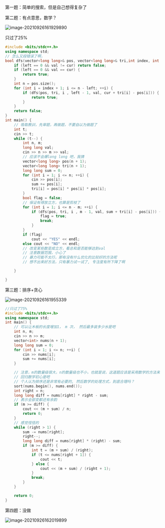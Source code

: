第一题：简单的搜索，但是自己想得复杂了





第二题：有点意思，数学？

![image-20210926161929890](C:\Users\55018\AppData\Roaming\Typora\typora-user-images\image-20210926161929890.png)

只过了25%

```c++
#include <bits/stdc++.h>
using namespace std;
// 怎么又段错误了啊，
bool dfs(vector<long long>& pos, vector<long long>& tri,int index, int left, long long val, long long cur) {
    if (left == 0 && val != cur) return false;
    if (left == 0 && val == cur) {
        return true;
    }
    int n = pos.size();
    for (int i = index + 1; i <= n - left; ++i) {
        if (dfs(pos, tri, i , left - 1, val, cur + tri[i] - pos[i])) {
			return true;
        }
    }
    return false;
}
int main() {
    // 吸取教训，先审题，再做题，不要自以为做题了
    int t;
    cin >> t;
    while (t--) {
        int n, m;
        long long val;
        cin >> n >> m >> val;
        // 应该不会爆long long 吧，我猜
        vector<long long> pos(n + 1);
        vector<long long> tri(n + 1);
        long long sum = 0;
        for (int i = 1; i <= n; ++i) {
            cin >> pos[i];
            sum += pos[i];
            tri[i] = pos[i] * pos[i] * pos[i];
        }
        bool flag = false;
        // 保证有得放立方，也算是剪枝了
        for (int i = 1; i <= n - m; ++i) {
            if (dfs(pos, tri, i , m - 1, val, sum + tri[i] - pos[i])) {
                flag = true;
                break;
            }
        }
        if (flag)
            cout << "YES" << endl;
        else cout << "NO" << endl;
        // 改变某些数变成立方，看总和是否能够达到val
        // 注意数据范围，小心了
        // 暴力可能不太行，那有没有什么优化的比较好的方法呢
        // 想不出来好方法，只有暴力试一试了, 专注度有所下降了啊

    }

}

```



第三题：排序+贪心

![image-20210926161955339](C:\Users\55018\AppData\Roaming\Typora\typora-user-images\image-20210926161955339.png)

```c++
//只过了75%
#include <bits/stdc++.h>
using namespace std;
int main() {
    // 可以让木板的长度增加1， m 次， 然后最多装多少水是吧
    int n, m;
    cin >> n >> m;
    vector<int> nums(n + 1);
    long long sum = 0;
    for (int i = 1; i <= n; ++i) {
        cin >> nums[i];
        sum += nums[i];
    }

    // 注意，m的数量级很大，n的数量级也不小，也就是说，这道题应该是采用数学的方法来解决而不是暴力
    // 回归数学初心是吧
    // 个人认为排序还是非常有必要的, 然后数学的处理方式，到底合理吗？
    sort(nums.begin(), nums.end());
    int right = n;
    long long diff = nums[right] * right - sum;
    // 表示全部变都还有余韵
    if (m >= diff) {
        cout << (m + sum) / n;
        return 0;
    }
    // 感觉怪怪的
    while (right > 1) {
        sum -= nums[right];
        right--;
        long long diff = nums[right] * (right) - sum;
        if (m >= diff) {
            int t = (m + sum) / (right);
            if (t <= nums[right + 1]) {
                cout << t;
            } else {
                cout << (m + sum) / (right + 1);
            }
            break;
        }
    }

    return 0;
}

```



第四题：没做

![image-20210926162019899](C:\Users\55018\AppData\Roaming\Typora\typora-user-images\image-20210926162019899.png)